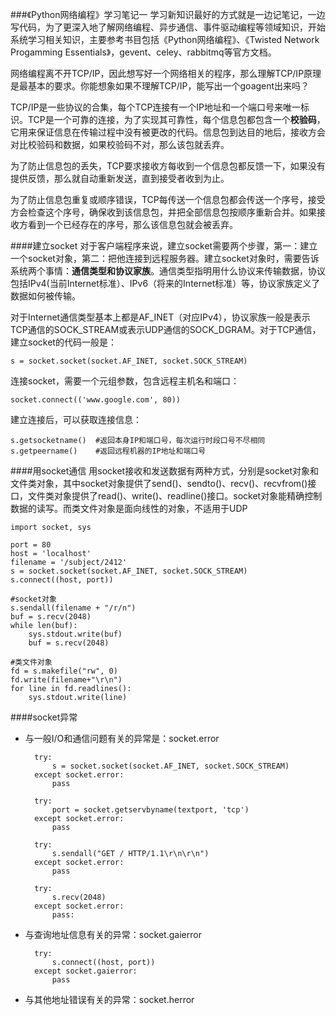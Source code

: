 ###《Python网络编程》学习笔记一
学习新知识最好的方式就是一边记笔记，一边写代码，为了更深入地了解网络编程、异步通信、事件驱动编程等领域知识，开始系统学习相关知识，主要参考书目包括《Python网络编程》、《Twisted Network Progamming Essentials》，gevent、celey、rabbitmq等官方文档。  

网络编程离不开TCP/IP，因此想写好一个网络相关的程序，那么理解TCP/IP原理是最基本的要求。你能想象如果不理解TCP/IP，能写出一个goagent出来吗？  

TCP/IP是一些协议的合集，每个TCP连接有一个IP地址和一个端口号来唯一标识。TCP是一个可靠的连接，为了实现其可靠性，每个信息包都包含一个**校验码**，它用来保证信息在传输过程中没有被更改的代码。信息包到达目的地后，接收方会对比校验码和数据，如果校验码不对，那么该包就丢弃。  

为了防止信息包的丢失，TCP要求接收方每收到一个信息包都反馈一下，如果没有提供反馈，那么就自动重新发送，直到接受者收到为止。  

为了防止信息包重复或顺序错误，TCP每传送一个信息包都会传送一个序号，接受方会检查这个序号，确保收到该信息包，并把全部信息包按顺序重新合并。如果接收方看到一个已经存在的序号，那么该信息包就会被丢弃。  

####建立socket
对于客户端程序来说，建立socket需要两个步骤，第一：建立一个socket对象，第二：把他连接到远程服务器。建立socket对象时，需要告诉系统两个事情：**通信类型和协议家族**。通信类型指明用什么协议来传输数据，协议包括IPv4(当前Internet标准）、IPv6（将来的Internet标准）等，协议家族定义了数据如何被传输。  

对于Internet通信类型基本上都是AF_INET（对应IPv4），协议家族一般是表示TCP通信的SOCK_STREAM或表示UDP通信的SOCK_DGRAM。对于TCP通信，建立socket的代码一般是：  

    s = socket.socket(socket.AF_INET, socket.SOCK_STREAM)
连接socket，需要一个元组参数，包含远程主机名和端口：  

    socket.connect(('www.google.com', 80))

建立连接后，可以获取连接信息：  

    s.getsocketname()  #返回本身IP和端口号，每次运行时段口号不尽相同
    s.getpeername()    #返回远程机器的IP地址和端口号

####用socket通信
用socket接收和发送数据有两种方式，分别是socket对象和文件类对象，其中socket对象提供了send()、sendto()、recv()、recvfrom()接口，文件类对象提供了read()、write()、readline()接口。socket对象能精确控制数据的读写。而类文件对象是面向线性的对象，不适用于UDP  

    import socket, sys
    
    port = 80
    host = 'localhost'
    filename = '/subject/2412'
    s = socket.socket(socket.AF_INET, socket.SOCK_STREAM)
    s.connect((host, port))

    #socket对象 
    s.sendall(filename + "/r/n")
    buf = s.recv(2048)
    while len(buf):
        sys.stdout.write(buf)
        buf = s.recv(2048)

    #类文件对象
    fd = s.makefile("rw", 0)
    fd.write(filename+"\r\n")
    for line in fd.readlines():
        sys.stdout.write(line)

####socket异常
* 与一般I/O和通信问题有关的异常是：socket.error  
        
        try:
            s = socket.socket(socket.AF_INET, socket.SOCK_STREAM)
        except socket.error:
            pass

        try:
            port = socket.getservbyname(textport, 'tcp')
        except socket.error:
            pass

        try:
            s.sendall("GET / HTTP/1.1\r\n\r\n")
        except socket.error:
            pass

        try:
            s.recv(2048)
        except socket.error:
            pass:

* 与查询地址信息有关的异常：socket.gaierror  

        try:
            s.connect((host, port))
        except socket.gaierror:
            pass
* 与其他地址错误有关的异常：socket.herror  


